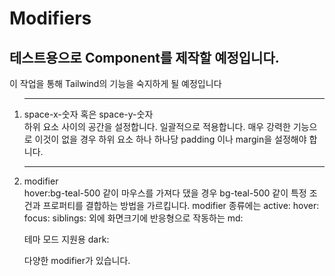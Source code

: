 # Modifiers

## 테스트용으로 Component를 제작할 예정입니다.
이 작업을 통해 Tailwind의 기능을 숙지하게 될 예정입니다
<ol>

---
<li>space-x-숫자 혹은 space-y-숫자</li>
하위 요소 사이의 공간을 설정합니다. 일괄적으로 적용합니다.
매우 강력한 기능으로 이것이 없을 경우 하위 요소 하나 하나당 padding 이나 margin을 설정해야 합니다.

---
<li>modifier</li>
hover:bg-teal-500 같이 마우스를 가져다 댔을 경우 bg-teal-500 같이 특정 조건과 프로퍼티를 결합하는 방법을 가르킵니다.
modifier 종류에는 active: hover: focus: siblings: 
외에 화면크기에 반응형으로 작동하는 md:

테마 모드 지원용 dark:

다양한 modifier가 있습니다. 



</ol>

